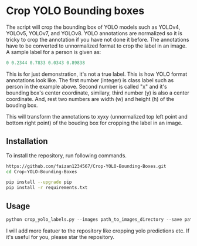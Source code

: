 
# Crop YOLO Bounding boxes 

The script will crop the bounding box of YOLO models such as YOLOv4, YOLOv5, YOLOv7, and YOLOv8. YOLO annotations are normalized so it is tricky to crop the annotation if you have not done it before. The annotations have to be converted to unnormalized format to crop the label in an image. A sample label for a person is given as:
```python
0 0.2344 0.7833 0.0343 0.89838
```
This is for just demonstration, it's not a true label. This is how YOLO format annotations look like. The first number (integer) is class label such as person in the example above. Second number is called "x" and it's bounding box's center
coordinate, similary, third number (y) is also a center coordinate. And, rest two numbers are width (w) and height (h) of the bouding box. 

This will transform the annotations to xyxy (unnormalized top left point and bottom right point) of the bouding box for cropping the label in an image.




## Installation

To install the repository, run following commands.

```bash
https://github.com/faizan1234567/Crop-YOLO-Bounding-Boxes.git
cd Crop-YOLO-Bounding-Boxes
```

```bash
pip install --upgrade pip
pip install -r requirements.txt
```
    
## Usage
```python
python crop_yolo_labels.py --images path_to_images_directory --save path_to_directory_to_save_crop_images --labels path_to_labels_directory
```
I will add more featuer to the repository like cropping yolo predictions etc. If it's useful for you, please star the repository. 
